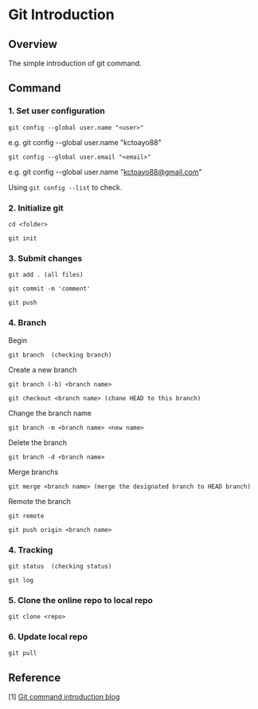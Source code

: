 # Git Introduction


## Overview

The simple introduction of git command.


## Command

### 1. Set user configuration
```
git config --global user.name "<user>"
```
e.g. git config --global user.name "kctoayo88"  


```
git config --global user.email "<email>"
```
e.g. git config --global user.name "kctoayo88@gmail.com"  
  

Using `git config --list` to check.  


### 2. Initialize git
```
cd <folder>  

git init
```


### 3. Submit changes
```
git add . (all files)  

git commit -m 'comment'  

git push
```

### 4. Branch
Begin
```
git branch  (checking branch)
```
  
Create a new branch
```
git branch (-b) <branch name>  

git checkout <branch name> (chane HEAD to this branch)
```

Change the branch name
```
git branch -m <branch name> <new name>
```  

Delete the branch
```
git branch -d <branch name>
```
  
Merge branchs
```
git merge <branch name> (merge the designated branch to HEAD branch)
```

Remote the branch
```
git remote  

git push origin <branch name>
```

### 4. Tracking  
```
git status  (checking status)  

git log  
```


### 5. Clone the online repo to local repo
```
git clone <repo>
```


### 6. Update local repo
```
git pull
```


## Reference

[1] [Git command introduction blog](https://ithelp.ithome.com.tw/users/20119923/ironman/2232)
